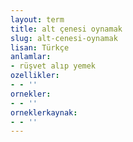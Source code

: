 ```yaml
---
layout: term
title: alt çenesi oynamak
slug: alt-cenesi-oynamak
lisan: Türkçe
anlamlar:
- rüşvet alıp yemek
ozellikler:
- - ''
ornekler:
- - ''
orneklerkaynak:
- - ''
---
```

